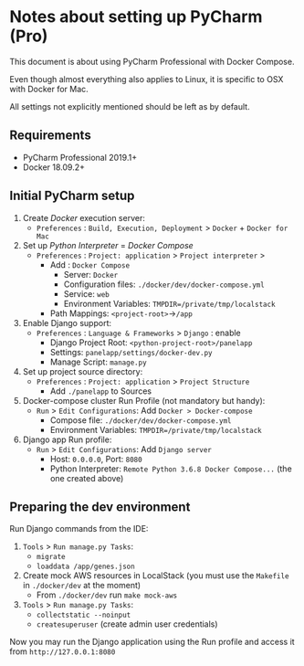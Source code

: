 # Notes about setting up PyCharm (Pro)

This document is about using PyCharm Professional with Docker Compose.

Even though almost everything also applies to Linux, it is specific to OSX with Docker for Mac.

All settings not explicitly mentioned should be left as by default.


## Requirements

* PyCharm Professional 2019.1+
* Docker 18.09.2+

## Initial PyCharm setup

1. Create *Docker* execution server:
	* `Preferences` : `Build, Execution, Deployment` > `Docker` + `Docker for Mac`
2. Set up *Python Interpreter* = *Docker Compose*
	*   `Preferences` : `Project: application` > `Project interpreter` > 
		*   Add : `Docker Compose`
			*   Server: `Docker`
			*   Configuration files: `./docker/dev/docker-compose.yml`
			*   Service: `web` 
			*   Environment Variables: `TMPDIR=/private/tmp/localstack`
		*   Path Mappings: `<project-root>`->`/app`
3. Enable Django support:
	*  `Preferences` : `Language & Frameworks` > `Django` : enable
		* Django Project Root: `<python-project-root>/panelapp`
		* Settings: `panelapp/settings/docker-dev.py`
		* Manage Script: `manage.py`
4. Set up project source directory:
	*  `Preferences` : `Project: application` > `Project Structure`
		* Add `./panelapp` to Sources
5. Docker-compose cluster Run Profile (not mandatory but handy):
	* `Run` > `Edit Configurations`: Add `Docker > Docker-compose`
		*  Compose file: `./docker/dev/docker-compose.yml`
		*  Environment Variables: `TMPDIR=/private/tmp/localstack`
6. Django app Run profile:
	* `Run` > `Edit Configurations`: Add `Django server`
		* Host: `0.0.0.0`, Port: `8080`
		* Python Interpreter: `Remote Python 3.6.8 Docker Compose...` (the one created above)
		
		
## Preparing the dev environment

Run Django commands from the IDE:

1. `Tools` > `Run manage.py Tasks`:
    * `migrate`
    * `loaddata /app/genes.json`
2. Create mock AWS resources in LocalStack (you must use the `Makefile` in `./docker/dev` at the moment)
    * From `./docker/dev` run `make mock-aws`
3. `Tools` > `Run manage.py Tasks`:
    * `collectstatic --noinput`
    * `createsuperuser` (create admin user credentials) 

    
Now you may run the Django application using the Run profile and access it from `http://127.0.0.1:8080`
